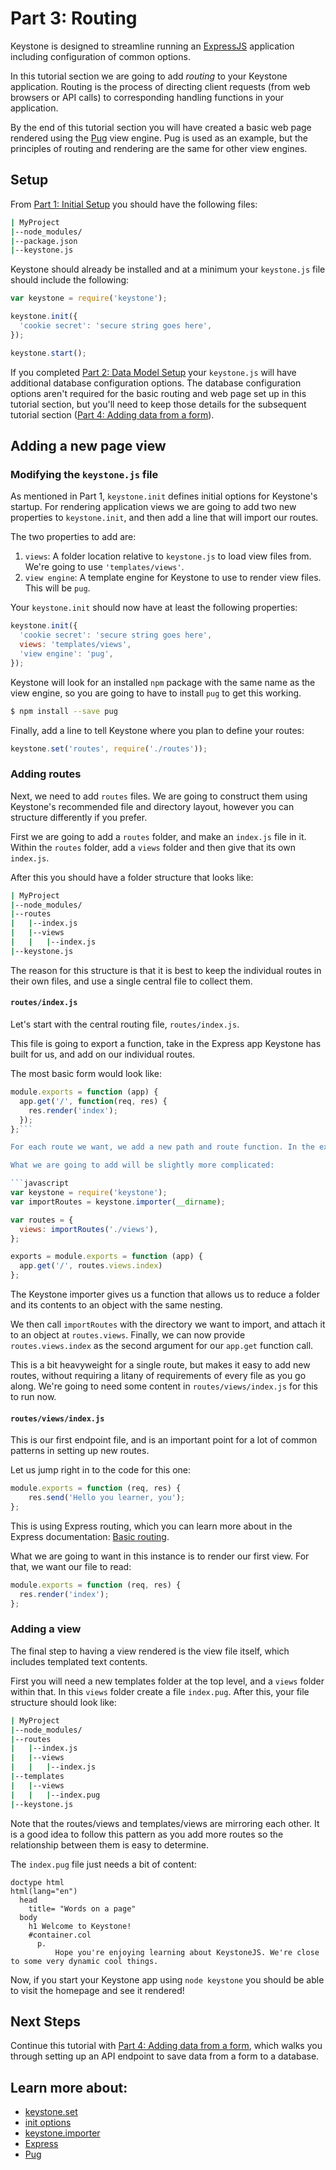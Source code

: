 # Part 3: Routing

Keystone is designed to streamline running an [ExpressJS](https://expressjs.com) application including configuration of common options.

In this tutorial section we are going to add *routing* to your Keystone application. Routing is the process of directing client requests (from web browsers or API calls) to corresponding handling functions in your application.

By the end of this tutorial section you will have created a basic web page rendered using the [Pug](https://pugjs.org) view engine. Pug is used as an example, but the principles of routing and rendering are the same for other view engines.

## Setup

From [Part 1: Initial Setup](/getting-started/setting-up/part-1) you should have the following files:

```sh
| MyProject
|--node_modules/
|--package.json
|--keystone.js
```

Keystone should already be installed and at a minimum your `keystone.js` file should include the following:

```javascript
var keystone = require('keystone');

keystone.init({
  'cookie secret': 'secure string goes here',
});

keystone.start();
```

If you completed [Part 2: Data Model Setup](/getting-started/setting-up/part-2) your `keystone.js` will have additional database configuration options. The database configuration options aren't required for the basic routing and web page set up in this tutorial section, but you'll need to keep those details for the subsequent tutorial section ([Part 4: Adding data from a form](/getting-started/setting-up/part-4)).

## Adding a new page view

### Modifying the `keystone.js` file

As mentioned in Part 1, `keystone.init` defines initial options for Keystone's startup. For rendering application views we are going to add two new properties to  `keystone.init`, and then add a line that will import our routes.

The two properties to add are:
 1. `views`: A folder location relative to `keystone.js` to load view files from. We're going to use `'templates/views'`.
 2. `view engine`: A template engine for Keystone to use to render view files. This will be `pug`.

Your `keystone.init` should now have at least the following properties:

```javascript
keystone.init({
  'cookie secret': 'secure string goes here',
  views: 'templates/views',
  'view engine': 'pug',
});
```

Keystone will look for an installed `npm` package with the same name as the view engine, so you are going to have to install `pug` to get this working.

```sh
$ npm install --save pug
```

Finally, add a line to tell Keystone where you plan to define your routes:

```javascript
keystone.set('routes', require('./routes'));
```

### Adding routes

Next, we need to add `routes` files. We are going to construct them using Keystone's recommended file and directory layout, however you can structure  differently if you prefer.

First we are going to add a `routes` folder, and make an `index.js` file in it. Within the `routes` folder, add a `views` folder and then give that its own `index.js`.

After this you should have a folder structure that looks like:

```sh
| MyProject
|--node_modules/
|--routes
|	|--index.js
|	|--views
|	|	|--index.js
|--keystone.js
```

The reason for this structure is that it is best to keep the individual routes in their own files, and use a single central file to collect them.

#### `routes/index.js`

Let's start with the central routing file, `routes/index.js`.

This file is going to export a function, take in the Express app Keystone has built for us, and add on our individual routes.

The most basic form would look like:

```javascript
module.exports = function (app) {
  app.get('/', function(req, res) {
    res.render('index');
  });
};```

For each route we want, we add a new path and route function. In the example above, the path `'/'` (the default homepage) will be handled by `routeFunction()`.

What we are going to add will be slightly more complicated:

```javascript
var keystone = require('keystone');
var importRoutes = keystone.importer(__dirname);

var routes = {
  views: importRoutes('./views'),
};

exports = module.exports = function (app) {
  app.get('/', routes.views.index)
};
```

The Keystone importer gives us a function that allows us to reduce a folder and its contents to an object with the same nesting.

We then call `importRoutes` with the directory we want to import, and attach it to an object at `routes.views`. Finally, we can now provide `routes.views.index` as the second argument for our `app.get` function call.

This is a bit heavyweight for a single route, but makes it easy to add new routes, without requiring a litany of requirements of every file as you go along. We're going to need some content in `routes/views/index.js` for this to run now.

#### `routes/views/index.js`

This is our first endpoint file, and is an important point for a lot of common patterns in setting up new routes.

Let us jump right in to the code for this one:

```javascript
module.exports = function (req, res) {
    res.send('Hello you learner, you');
};
```

This is using Express routing, which you can learn more about in the Express documentation: [Basic routing](http://expressjs.com/en/starter/basic-routing.html).

What we are going to want in this instance is to render our first view. For that, we want our file to read:

```javascript
module.exports = function (req, res) {
  res.render('index');
};
```

### Adding a view

The final step to having a view rendered is the view file itself, which includes   templated text contents.

First you will need a new templates folder at the top level, and a `views` folder within that. In this `views` folder create a file `index.pug`. After this, your file structure should look like:

```sh
| MyProject
|--node_modules/
|--routes
|	|--index.js
|	|--views
|	|	|--index.js
|--templates
|	|--views
|	|	|--index.pug
|--keystone.js
```

Note that the routes/views and templates/views are mirroring each other. It is a good idea to follow this pattern as you add more routes so the relationship between them is easy to determine.

The `index.pug` file just needs a bit of content:

```jade
doctype html
html(lang="en")
  head
    title= "Words on a page"
  body
    h1 Welcome to Keystone!
    #container.col
      p.
          Hope you're enjoying learning about KeystoneJS. We're close to some very dynamic cool things.
```

Now, if you start your Keystone app using `node keystone` you should be able to visit the homepage and see it rendered!

## Next Steps

Continue this tutorial with [Part 4: Adding data from a form](/getting-started/setting-up/part-4), which walks you through setting up an API endpoint to save data from a form to a database.

## Learn more about:

- [keystone.set](/api/methods/set)
- [init options](/documentation/configuration)
- [keystone.importer](/api/methods/importer)
- [Express](https://expressjs.com)
- [Pug](https://pugjs.org)
